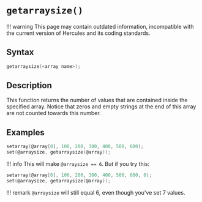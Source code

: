 # `getarraysize()`

!!! warning
	This page may contain outdated information, incompatible with the current version of Hercules and its coding standards.

## Syntax

```c
getarraysize(<array name>);
```

## Description

This function returns the number of values that are contained inside the specified array. Notice that zeros and empty strings at the end of this array are not counted towards this number.

## Examples

```c
setarray(@array[0], 100, 200, 300, 400, 500, 600);
set(@arraysize, getarraysize(@array));
```

!!! info
	This will make `@arraysize == 6`. But if you try this:

```c
setarray(@array[0], 100, 200, 300, 400, 500, 600, 0);
set(@arraysize, getarraysize(@array));
```

!!! remark
	`@arraysize` will still equal 6, even though you've set 7 values.
